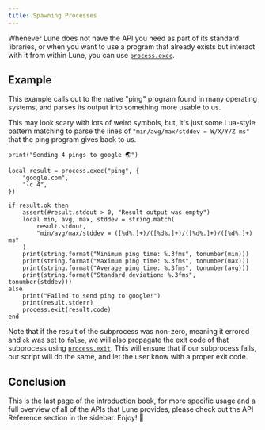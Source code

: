 ```yaml
---
title: Spawning Processes
---
```


Whenever Lune does not have the API you need as part of its standard libraries, or when you want to
use a program that already exists but interact with it from within Lune, you can use
[`process.exec`](../../api-reference/process.md#exec).

## Example

This example calls out to the native "ping" program found in many operating systems, and parses its
output into something more usable to us.

This may look scary with lots of weird symbols, but, it's just some Lua-style pattern matching to
parse the lines of `"min/avg/max/stddev = W/X/Y/Z ms"` that the ping program gives back to us.

```luau copy
print("Sending 4 pings to google 🌏")

local result = process.exec("ping", {
	"google.com",
	"-c 4",
})

if result.ok then
	assert(#result.stdout > 0, "Result output was empty")
	local min, avg, max, stddev = string.match(
		result.stdout,
		"min/avg/max/stddev = ([%d%.]+)/([%d%.]+)/([%d%.]+)/([%d%.]+) ms"
	)
	print(string.format("Minimum ping time: %.3fms", tonumber(min)))
	print(string.format("Maximum ping time: %.3fms", tonumber(max)))
	print(string.format("Average ping time: %.3fms", tonumber(avg)))
	print(string.format("Standard deviation: %.3fms", tonumber(stddev)))
else
	print("Failed to send ping to google!")
	print(result.stderr)
	process.exit(result.code)
end
```

Note that if the result of the subprocess was non-zero, meaning it errored and `ok` was set to
`false`, we will also propagate the exit code of that subprocess using
[`process.exit`](../../api-reference/process.md#exit). This will ensure that if our subprocess
fails, our script will do the same, and let the user know with a proper exit code.

## Conclusion

This is the last page of the introduction book, for more specific usage and a full overview of all
of the APIs that Lune provides, please check out the API Reference section in the sidebar. Enjoy! 🚀
